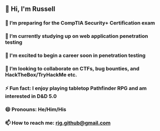 ## 👋 Hi, I'm Russell

<!--
**AkamaiGuy33/AkamaiGuy33** is a ✨ _special_ ✨ repository because its `README.md` (this file) appears on your GitHub profile.
- 🤔 I’m looking for help with ...
- 💬 Ask me about ...
-->

### 🔭 I’m preparing for the CompTIA Security+ Certification exam
### 🌱 I’m currently studying up on web application penetration testing
### :briefcase: I'm excited to begin a career soon in penetration testing
### 👯 I’m looking to collaborate on CTFs, bug bounties, and HackTheBox/TryHackMe etc.
### ⚡ Fun fact: I enjoy playing tabletop Pathfinder RPG and am interested in D&D 5.0
### 😄 Pronouns: He/Him/His
### 📫 How to reach me: rjg.github@gmail.com

